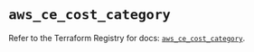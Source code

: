 # `aws_ce_cost_category`

Refer to the Terraform Registry for docs: [`aws_ce_cost_category`](https://registry.terraform.io/providers/hashicorp/aws/5.93.0/docs/resources/ce_cost_category).
